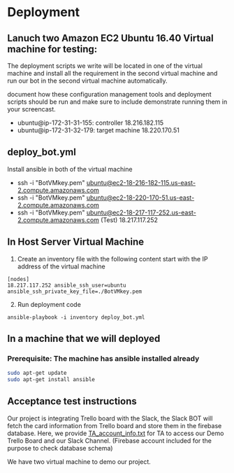 # Deployment

## Lanuch two Amazon EC2 Ubuntu 16.40 Virtual machine for testing:
The deployment scripts we write will be located in one of the virtual machine and install all the requirement in the second virtual machine and run our bot in the second virtual machine automatically.


document how these configuration management tools and deployment scripts should be run and make sure to include demonstrate running them in your screencast.

* ubuntu@ip-172-31-31-155: controller 18.216.182.115
* ubuntu@ip-172-31-32-179: target machine 18.220.170.51

## deploy_bot.yml

Install ansible in both of the virtual machine
* ssh -i "BotVMkey.pem" ubuntu@ec2-18-216-182-115.us-east-2.compute.amazonaws.com
* ssh -i "BotVMkey.pem" ubuntu@ec2-18-220-170-51.us-east-2.compute.amazonaws.com
* ssh -i "BotVMkey.pem" ubuntu@ec2-18-217-117-252.us-east-2.compute.amazonaws.com (Test) 18.217.117.252



## In Host Server Virtual Machine
1. Create an inventory file with the following content
start with the IP address of the virtual machine
```
[nodes]
18.217.117.252 ansible_ssh_user=ubuntu ansible_ssh_private_key_file=./BotVMkey.pem
```

2. Run deployment code
```
ansible-playbook -i inventory deploy_bot.yml
```
## In a machine that we will deployed
### Prerequisite: The machine has ansible installed already
```bash
sudo apt-get update
sudo apt-get install ansible
```

## Acceptance test instructions
Our project is integrating Trello board with the Slack, the Slack BOT will fetch the card information from Trello board and store them in the firebase database. Here, we provide [TA_account_info.txt](https://github.ncsu.edu/yhu22/CSC510_F17_Project/blob/deploy/TA_account_info.txt) for TA to access our Demo Trello Board and our Slack Channel. (Firebase account included for the purpose to check database schema)

We have two virtual machine to demo our project.
